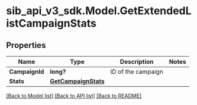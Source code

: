 # sib_api_v3_sdk.Model.GetExtendedListCampaignStats
## Properties

Name | Type | Description | Notes
------------ | ------------- | ------------- | -------------
**CampaignId** | **long?** | ID of the campaign | 
**Stats** | [**GetCampaignStats**](GetCampaignStats.md) |  | 

[[Back to Model list]](../README.md#documentation-for-models) [[Back to API list]](../README.md#documentation-for-api-endpoints) [[Back to README]](../README.md)

